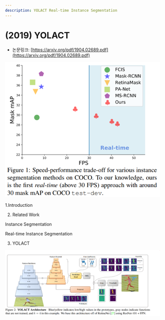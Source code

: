 ```yaml
---
description: YOLACT Real-time Instance Segmentation
---
```


# \(2019\) YOLACT

* 논문링크: [https://arxiv.org/pdf/1904.02689.pdf](https://arxiv.org/pdf/1904.02689.pdf)



![](../.gitbook/assets/image%20%28118%29.png)





1.Introduction

2. Related Work

Instance Segmentation

Real-time Instance Segmentation



3. YOLACT

![](../.gitbook/assets/image%20%2821%29.png)



